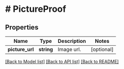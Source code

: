 # # PictureProof

## Properties

Name | Type | Description | Notes
------------ | ------------- | ------------- | -------------
**picture_url** | **string** | Image url. | [optional]

[[Back to Model list]](../../README.md#models) [[Back to API list]](../../README.md#endpoints) [[Back to README]](../../README.md)

